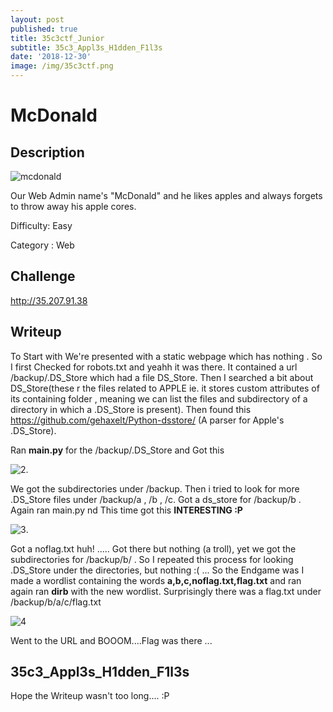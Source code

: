 ```yaml
---
layout: post
published: true
title: 35c3ctf_Junior
subtitle: 35c3_Appl3s_H1dden_F1l3s
date: '2018-12-30'
image: /img/35c3ctf.png
---
```

# McDonald

## Description
![mcdonald](mcdonald.png)

Our Web Admin name's "McDonald" and he likes apples and always forgets to throw away his apple cores.

Difficulty: Easy


Category : Web

## Challenge
http://35.207.91.38

## Writeup

To Start with We're presented with a static webpage which has nothing . So I first Checked for robots.txt and yeahh it was there. It contained a url /backup/.DS_Store which had a file DS_Store. Then I searched a bit about DS_Store(these r the files related to APPLE ie. it stores custom attributes of its containing folder , meaning we can list the files and subdirectory of a directory in which a .DS_Store is present). Then found this https://github.com/gehaxelt/Python-dsstore/ (A parser for Apple's .DS_Store). 


Ran __main.py__ for the /backup/.DS_Store and Got this 

![2](2.png). 

We got the subdirectories under /backup. Then i tried to look for more .DS_Store files under /backup/a , /b , /c.
Got a ds_store for /backup/b . Again ran main.py nd This time got this __INTERESTING :P__ 

![3](3.png).

Got a noflag.txt huh! ..... Got there but nothing (a troll), yet we got the subdirectories for /backup/b/ . So I repeated this process for looking .DS_Store under the directories, but nothing :( ... So the Endgame was I made a wordlist containing the words __a,b,c,noflag.txt,flag.txt__ and ran again ran __dirb__ with the new wordlist. Surprisingly there was a flag.txt under /backup/b/a/c/flag.txt 


![4](4.png)


Went to the URL and BOOOM....Flag was there ...

## 35c3_Appl3s_H1dden_F1l3s

Hope the Writeup wasn't too long.... :P

